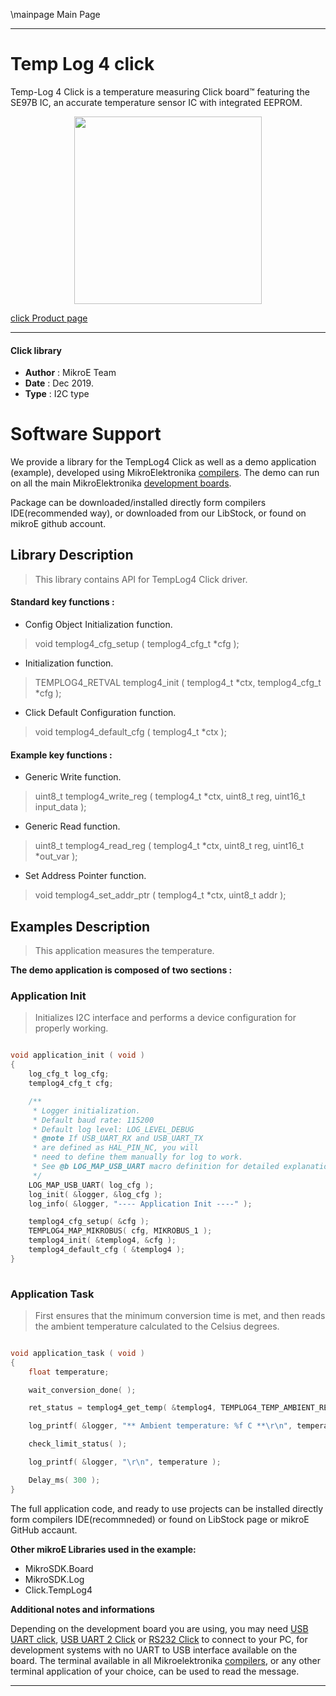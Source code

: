 \mainpage Main Page
 
 

---
# Temp Log 4 click

Temp-Log 4 Click is a temperature measuring Click board™ featuring the SE97B IC, an accurate temperature sensor IC with integrated EEPROM.

<p align="center">
  <img src="https://download.mikroe.com/images/click_for_ide/templog4_click.png" height=300px>
</p>

[click Product page](https://www.mikroe.com/temp-log-4-click)

---


#### Click library 

- **Author**        : MikroE Team
- **Date**          : Dec 2019.
- **Type**          : I2C type


# Software Support

We provide a library for the TempLog4 Click 
as well as a demo application (example), developed using MikroElektronika 
[compilers](https://shop.mikroe.com/compilers). 
The demo can run on all the main MikroElektronika [development boards](https://shop.mikroe.com/development-boards).

Package can be downloaded/installed directly form compilers IDE(recommended way), or downloaded from our LibStock, or found on mikroE github account. 

## Library Description

> This library contains API for TempLog4 Click driver.

#### Standard key functions :

- Config Object Initialization function.
> void templog4_cfg_setup ( templog4_cfg_t *cfg ); 
 
- Initialization function.
> TEMPLOG4_RETVAL templog4_init ( templog4_t *ctx, templog4_cfg_t *cfg );

- Click Default Configuration function.
> void templog4_default_cfg ( templog4_t *ctx );


#### Example key functions :

- Generic Write function.
> uint8_t templog4_write_reg ( templog4_t *ctx, uint8_t reg, uint16_t input_data );
 
- Generic Read function.
> uint8_t templog4_read_reg ( templog4_t *ctx, uint8_t reg, uint16_t *out_var );

- Set Address Pointer function.
> void templog4_set_addr_ptr ( templog4_t *ctx, uint8_t addr );

## Examples Description

> This application measures the temperature.

**The demo application is composed of two sections :**

### Application Init 

> Initializes I2C interface and performs a device configuration    for properly working. 

```c

void application_init ( void )
{
    log_cfg_t log_cfg;
    templog4_cfg_t cfg;

    /** 
     * Logger initialization.
     * Default baud rate: 115200
     * Default log level: LOG_LEVEL_DEBUG
     * @note If USB_UART_RX and USB_UART_TX 
     * are defined as HAL_PIN_NC, you will 
     * need to define them manually for log to work. 
     * See @b LOG_MAP_USB_UART macro definition for detailed explanation.
     */
    LOG_MAP_USB_UART( log_cfg );
    log_init( &logger, &log_cfg );
    log_info( &logger, "---- Application Init ----" );

    templog4_cfg_setup( &cfg );
    TEMPLOG4_MAP_MIKROBUS( cfg, MIKROBUS_1 );
    templog4_init( &templog4, &cfg );
    templog4_default_cfg ( &templog4 );
}
  
```

### Application Task

> First ensures that the minimum conversion time is met, and then reads the ambient temperature calculated to the Celsius degrees.

```c

void application_task ( void )
{
    float temperature;

    wait_conversion_done( );

    ret_status = templog4_get_temp( &templog4, TEMPLOG4_TEMP_AMBIENT_REG, &temperature );

    log_printf( &logger, "** Ambient temperature: %f C **\r\n", temperature );

    check_limit_status( );

    log_printf( &logger, "\r\n", temperature );

    Delay_ms( 300 );
}  

```

The full application code, and ready to use projects can be  installed directly form compilers IDE(recommneded) or found on LibStock page or mikroE GitHub accaunt.

**Other mikroE Libraries used in the example:** 

- MikroSDK.Board
- MikroSDK.Log
- Click.TempLog4

**Additional notes and informations**

Depending on the development board you are using, you may need 
[USB UART click](https://shop.mikroe.com/usb-uart-click), 
[USB UART 2 Click](https://shop.mikroe.com/usb-uart-2-click) or 
[RS232 Click](https://shop.mikroe.com/rs232-click) to connect to your PC, for 
development systems with no UART to USB interface available on the board. The 
terminal available in all Mikroelektronika 
[compilers](https://shop.mikroe.com/compilers), or any other terminal application 
of your choice, can be used to read the message.



---
